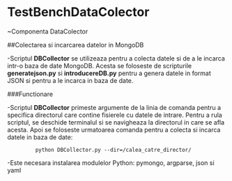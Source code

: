 # TestBenchDataColector
~Componenta DataColector

##Colectarea si incarcarea datelor in MongoDB

-Scriptul **DBCollector** se utilizeaza pentru a colecta datele si de a le incarca intr-o baza de date MongoDB. Acesta se foloseste de scripturile **generatejson.py** si **introducereDB.py** pentru a genera datele in format JSON si pentru a le incarca in baza de date.

###Functionare

-Scriptul **DBCollector** primeste argumente de la linia de comanda pentru a specifica directorul care contine fisierele cu datele de intrare. Pentru a rula scriptul, se deschide terminalul si se navigheaza la directorul in care se afla acesta. Apoi se foloseste urmatoarea comanda pentru a colecta si incarca datele in baza de date: 

             python DBCollector.py --dir=/calea_catre_director/

-Este necesara instalarea modulelor Python: pymongo, argparse, json si yaml

